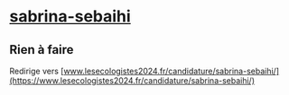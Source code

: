 # [sabrina-sebaihi](https://nouveau-front-populaire-legislatives-2024.fr/sabrina-sebaihi)

## Rien à faire
Redirige vers [www.lesecologistes2024.fr/candidature/sabrina-sebaihi/](https://www.lesecologistes2024.fr/candidature/sabrina-sebaihi/)